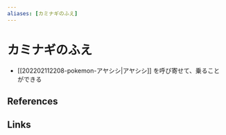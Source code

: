 ```yaml
---
aliases: [カミナギのふえ]
---
```

# カミナギのふえ

- [[202202112208-pokemon-アヤシシ|アヤシシ]] を呼び寄せて、乗ることができる

## References



## Links


